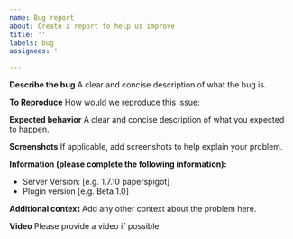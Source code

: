 ```yaml
---
name: Bug report
about: Create a report to help us improve
title: ''
labels: bug
assignees: ''

---
```


**Describe the bug**
A clear and concise description of what the bug is.

**To Reproduce**
How would we reproduce this issue:

**Expected behavior**
A clear and concise description of what you expected to happen.

**Screenshots**
If applicable, add screenshots to help explain your problem.

**Information (please complete the following information):**
 - Server Version: [e.g. 1.7.10 paperspigot]
 - Plugin version [e.g. Beta 1.0]

**Additional context**
Add any other context about the problem here.

**Video**
Please provide a video if possible
